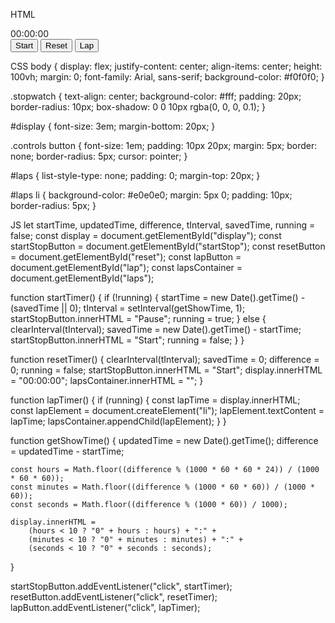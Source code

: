HTML
<!DOCTYPE html>
<html lang="en">
<head>
    <meta charset="UTF-8">
    <meta name="viewport" content="width=device-width, initial-scale=1.0">
    <title>Stopwatch</title>
    <link rel="stylesheet" href="styles.css">
</head>
<body>
    <div class="stopwatch">
        <div id="display">00:00:00</div>
        <div class="controls">
            <button id="startStop">Start</button>
            <button id="reset">Reset</button>
            <button id="lap">Lap</button>
        </div>
        <ul id="laps"></ul>
    </div>
    <script src="script.js"></script>
</body>
</html>

CSS
body {
    display: flex;
    justify-content: center;
    align-items: center;
    height: 100vh;
    margin: 0;
    font-family: Arial, sans-serif;
    background-color: #f0f0f0;
}

.stopwatch {
    text-align: center;
    background-color: #fff;
    padding: 20px;
    border-radius: 10px;
    box-shadow: 0 0 10px rgba(0, 0, 0, 0.1);
}

#display {
    font-size: 3em;
    margin-bottom: 20px;
}

.controls button {
    font-size: 1em;
    padding: 10px 20px;
    margin: 5px;
    border: none;
    border-radius: 5px;
    cursor: pointer;
}

#laps {
    list-style-type: none;
    padding: 0;
    margin-top: 20px;
}

#laps li {
    background-color: #e0e0e0;
    margin: 5px 0;
    padding: 10px;
    border-radius: 5px;
}

JS
let startTime, updatedTime, difference, tInterval, savedTime, running = false;
const display = document.getElementById("display");
const startStopButton = document.getElementById("startStop");
const resetButton = document.getElementById("reset");
const lapButton = document.getElementById("lap");
const lapsContainer = document.getElementById("laps");

function startTimer() {
    if (!running) {
        startTime = new Date().getTime() - (savedTime || 0);
        tInterval = setInterval(getShowTime, 1);
        startStopButton.innerHTML = "Pause";
        running = true;
    } else {
        clearInterval(tInterval);
        savedTime = new Date().getTime() - startTime;
        startStopButton.innerHTML = "Start";
        running = false;
    }
}

function resetTimer() {
    clearInterval(tInterval);
    savedTime = 0;
    difference = 0;
    running = false;
    startStopButton.innerHTML = "Start";
    display.innerHTML = "00:00:00";
    lapsContainer.innerHTML = "";
}

function lapTimer() {
    if (running) {
        const lapTime = display.innerHTML;
        const lapElement = document.createElement("li");
        lapElement.textContent = lapTime;
        lapsContainer.appendChild(lapElement);
    }
}

function getShowTime() {
    updatedTime = new Date().getTime();
    difference = updatedTime - startTime;

    const hours = Math.floor((difference % (1000 * 60 * 60 * 24)) / (1000 * 60 * 60));
    const minutes = Math.floor((difference % (1000 * 60 * 60)) / (1000 * 60));
    const seconds = Math.floor((difference % (1000 * 60)) / 1000);

    display.innerHTML =
        (hours < 10 ? "0" + hours : hours) + ":" +
        (minutes < 10 ? "0" + minutes : minutes) + ":" +
        (seconds < 10 ? "0" + seconds : seconds);
}

startStopButton.addEventListener("click", startTimer);
resetButton.addEventListener("click", resetTimer);
lapButton.addEventListener("click", lapTimer);
